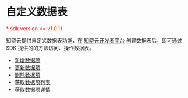 # 自定义数据表

<p style='color:red'>* sdk version <= v1.0.11</p>

知晓云提供自定义数据表功能，在 [知晓云开发者平台](https://cloud.minapp.com/hydrogen/flex/schema/) 创建数据表后，即可通过 SDK 提供的的方法访问、操作数据表。

- [新增数据项](./create-record.md)
- [更新数据项](./update-record.md)
- [删除数据项](./delete-record.md)
- [获取数据项列表](./get-record-list.md)
- [获取数据项详情](./get-record-detail.md)